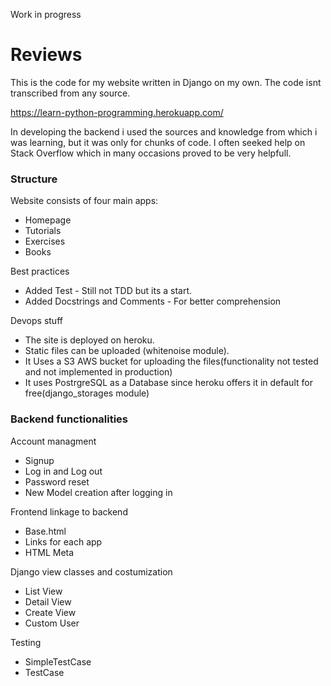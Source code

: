 Work in progress

# Reviews

This is the code for my website written in Django on my own. The code isnt transcribed from any source.

https://learn-python-programming.herokuapp.com/

In developing the backend i used the sources and knowledge from which i was learning, but it was only for chunks of code. I often seeked help on Stack Overflow which in many occasions proved to be very helpfull.

### Structure

Website consists of four main apps:
- Homepage
- Tutorials
- Exercises
- Books

Best practices
 - Added Test - Still not TDD but its a start.
 - Added Docstrings and Comments - For better comprehension

Devops stuff
- The site is deployed on heroku.
- Static files can be uploaded  (whitenoise module).
- It Uses a S3 AWS bucket for uploading the files(functionality not tested and not implemented in production)
- It uses PostrgreSQL as a Database since heroku offers it in default for free(django_storages module)


### Backend functionalities
Account managment
- Signup
- Log in and Log out
- Password reset
- New Model creation after logging in

Frontend linkage to backend
- Base.html
- Links for each app
- HTML Meta

Django view classes and costumization
- List View
- Detail View
- Create View
- Custom User

Testing
- SimpleTestCase
- TestCase
